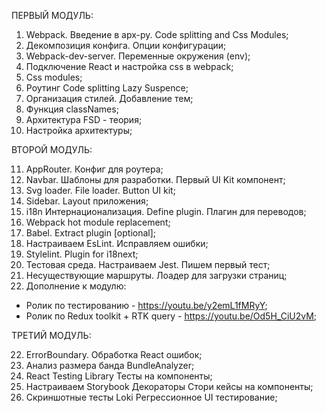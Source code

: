 ПЕРВЫЙ МОДУЛЬ:
1. Webpack. Введение в apx-py. Code splitting and Css Modules; 
2. Декомпозиция конфига. Опции конфигурации; 
3. Webpack-dev-server. Переменные окружения (env); 
4. Подключение React и настройка css в webpack; 
5. Сss modules; 
6. Роутинг Code splitting Lazy Suspence; 
7. Организация стилей. Добавление тем; 
8. Функция classNames; 
9. Архитектура FSD - теория;
10. Настройка архитектуры;

ВТОРОЙ МОДУЛЬ:

11. AppRouter. Конфиг для роутера;
12. Navbar. Шаблоны для разработки. Первый UI Kit компонент;
13. Svg loader. File loader. Button UI kit;
14. Sidebar. Layout приложения;
15. i18n Интернационализация. Define plugin. Плагин для переводов;
16. Webpack hot module replacement;
17. Babel. Extract plugin [optional];
18. Настраиваем EsLint. Исправляем ошибки;
19. Stylelint. Plugin for i18next;
20. Тестовая среда. Настраиваем Jest. Пишем первый тест;
21. Несуществующие маршруты. Лоадер для загрузки страниц;
22. Дополнение к модулю:
- Ролик по тестированию - https://youtu.be/y2emL1fMRyY;
- Ролик по Redux toolkit + RTK query - https://youtu.be/Od5H_CiU2vM;

ТРЕТИЙ МОДУЛЬ:

22. ErrorBoundary. Обработка React ошибок;
23. Анализ размера банда BundleAnalyzer;
24. React Testing Library Тесты на компоненты;
25. Настраиваем Storybook Декораторы Стори кейсы на компоненты;
26. Скриншотные тесты Loki Регрессионное UI тестирование;



